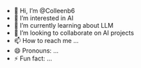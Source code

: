 
- 👋 Hi, I’m @Colleenb6
- 👀 I’m interested in AI
- 🌱 I’m currently learning about LLM
- 💞️ I’m looking to collaborate on AI projects
- 📫 How to reach me ...
- 😄 Pronouns: ...
- ⚡ Fun fact: ...

<!---
Colleenb6/Colleenb6 is a ✨ special ✨ repository because its `README.md` (this file) appears on your GitHub profile.
You can click the Preview link to take a look at your changes.
--->
